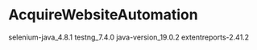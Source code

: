 # AcquireWebsiteAutomation


selenium-java_4.8.1
testng_7.4.0
java-version_19.0.2
extentreports-2.41.2